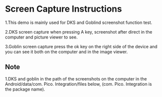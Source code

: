 # Screen Capture Instructions

1.This demo is mainly used for DKS and Goblind screenshot function test.

2.DKS screen capture when pressing A key, screenshot after direct in the computer and picture viewer to see.

3.Goblin screen capture press the ok key on the right side of the device and you can see it both on the computer and in the image viewer.

## Note

1.DKS and goblin in the path of the screenshots on the computer in the Android/data/com. Pico. Integration/files below, (com. Pico. Integration is the package name).
